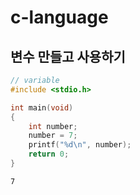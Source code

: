 # c-language
## 변수 만들고 사용하기

```c
// variable
#include <stdio.h>

int main(void)
{
	int number;
	number = 7;
	printf("%d\n", number);
	return 0;
}
```

 ```output
7
```
